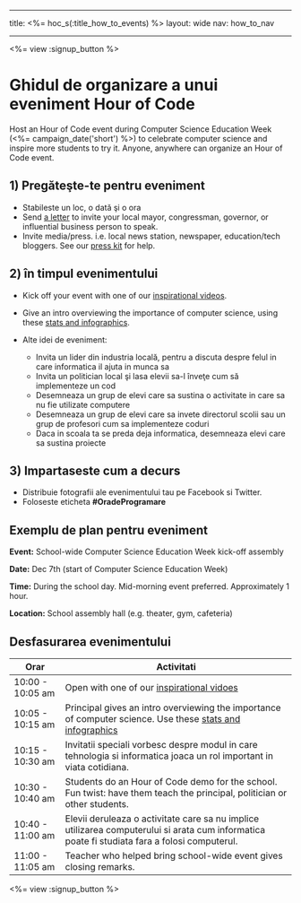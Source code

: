 * * *

title: <%= hoc_s(:title_how_to_events) %> layout: wide nav: how_to_nav

* * *

<%= view :signup_button %>

# Ghidul de organizare a unui eveniment Hour of Code

Host an Hour of Code event during Computer Science Education Week (<%= campaign_date('short') %>) to celebrate computer science and inspire more students to try it. Anyone, anywhere can organize an Hour of Code event.

## 1) Pregăteşte-te pentru eveniment

  * Stabileste un loc, o dată şi o ora
  * Send [a letter](https://docs.google.com/a/code.org/document/d/1eP41sKW7y0qq_JvkRIgZK8dWYICaGRZ4CCDETXa78wY/edit) to invite your local mayor, congressman, governor, or influential business person to speak.
  * Invite media/press. i.e. local news station, newspaper, education/tech bloggers. See our [press kit](<%= resolve_url('/resources/press-kit') %>) for help.

## 2) în timpul evenimentului

  * Kick off your event with one of our [inspirational videos](<%= resolve_url('/resources#videos') %>).
  * Give an intro overviewing the importance of computer science, using these [stats and infographics](<%= resolve_url('/resources/stats') %>).   
      
    
  * Alte idei de eveniment: 
      * Invita un lider din industria locală, pentru a discuta despre felul in care informatica il ajuta in munca sa
      * Invita un politician local şi lasa elevii sa-l înveţe cum să implementeze un cod
      * Desemneaza un grup de elevi care sa sustina o activitate in care sa nu fie utilizate computere
      * Desemneaza un grup de elevi care sa invete directorul scolii sau un grup de profesori cum sa implementeze coduri
      * Daca in scoala ta se preda deja informatica, desemneaza elevi care sa sustina proiecte

## 3) Impartaseste cum a decurs

  * Distribuie fotografii ale evenimentului tau pe Facebook si Twitter. 
  * Foloseste eticheta **#OradeProgramare**

## Exemplu de plan pentru eveniment

**Event:** School-wide Computer Science Education Week kick-off assembly

**Date:** Dec 7th (start of Computer Science Education Week)

**Time:** During the school day. Mid-morning event preferred. Approximately 1 hour.

**Location:** School assembly hall (e.g. theater, gym, cafeteria)   
  


## Desfasurarea evenimentului

| Orar             | Activitati                                                                                                                                          |
| ---------------- | --------------------------------------------------------------------------------------------------------------------------------------------------- |
| 10:00 - 10:05 am | Open with one of our [inspirational vidoes](<%= resolve_url('/resources#videos') %>)                                                                |
| 10:05 - 10:15 am | Principal gives an intro overviewing the importance of computer science. Use these [stats and infographics](<%= resolve_url('/resources/stats') %>) |
| 10:15 - 10:30 am | Invitatii speciali vorbesc despre modul in care tehnologia si informatica joaca un rol important in viata cotidiana.                                |
| 10:30 - 10:40 am | Students do an Hour of Code demo for the school. Fun twist: have them teach the principal, politician or other students.                            |
| 10:40 - 11:00 am | Elevii deruleaza o activitate care sa nu implice utilizarea computerului si arata cum informatica poate fi studiata fara a folosi computerul.       |
| 11:00 - 11:05 am | Teacher who helped bring school-wide event gives closing remarks.                                                                                   |

<%= view :signup_button %>